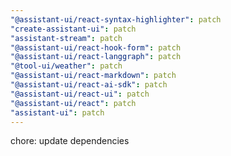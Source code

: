 ```yaml
---
"@assistant-ui/react-syntax-highlighter": patch
"create-assistant-ui": patch
"assistant-stream": patch
"@assistant-ui/react-hook-form": patch
"@assistant-ui/react-langgraph": patch
"@tool-ui/weather": patch
"@assistant-ui/react-markdown": patch
"@assistant-ui/react-ai-sdk": patch
"@assistant-ui/react-ui": patch
"@assistant-ui/react": patch
"assistant-ui": patch
---
```


chore: update dependencies
